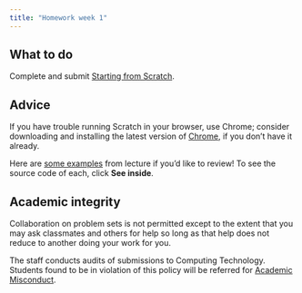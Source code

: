 ```yaml
---
title: "Homework week 1"
---
```


## What to do

Complete and submit [Starting from Scratch](homework/hw_1/1.1_startting_from_scratch.html).

## Advice

If you have trouble running Scratch in your browser, use Chrome; consider downloading and installing the latest version of [Chrome](https://www.google.com/chrome/), if you don’t have it already.

Here are [some examples](https://scratch.mit.edu/studios/30233348/) from lecture if you’d like to review! To see the source code of each, click **See inside**.

## Academic integrity

Collaboration on problem sets is not permitted except to the extent that you may ask classmates and others for help so long as that help does not reduce to another doing your work for you.

The staff conducts audits of submissions to Computing Technology. Students found to be in violation of this policy will be referred for [Academic Misconduct](https://www.harper-adams.ac.uk/documents/Academic-misconduct-procedure.pdf). 


